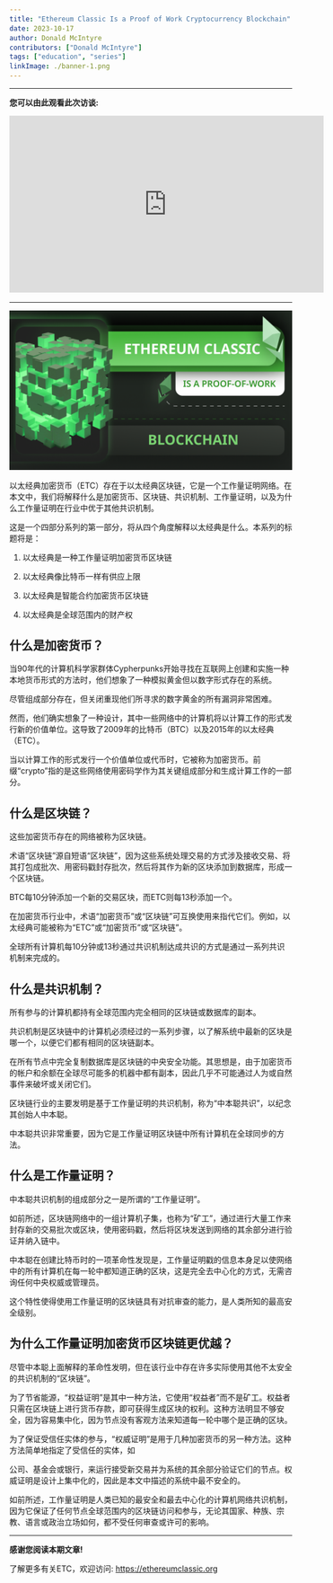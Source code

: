 ```yaml
---
title: "Ethereum Classic Is a Proof of Work Cryptocurrency Blockchain"
date: 2023-10-17
author: Donald McIntyre
contributors: ["Donald McIntyre"]
tags: ["education", "series"]
linkImage: ./banner-1.png
---
```


---
**您可以由此观看此次访谈:**

<iframe width="560" height="315" src="https://www.youtube.com/embed/hh6qsIeXaYI?si=1MEQgIgTgU7dbR88" title="YouTube video player" frameborder="0" allow="accelerometer; autoplay; clipboard-write; encrypted-media; gyroscope; picture-in-picture; web-share" allowfullscreen></iframe>

---

![](./banner-1.png)

以太经典加密货币（ETC）存在于以太经典区块链，它是一个工作量证明网络。在本文中，我们将解释什么是加密货币、区块链、共识机制、工作量证明，以及为什么工作量证明在行业中优于其他共识机制。

这是一个四部分系列的第一部分，将从四个角度解释以太经典是什么。本系列的标题将是：

1. 以太经典是一种工作量证明加密货币区块链

2. 以太经典像比特币一样有供应上限

3. 以太经典是智能合约加密货币区块链

4. 以太经典是全球范围内的财产权

## 什么是加密货币？

当90年代的计算机科学家群体Cypherpunks开始寻找在互联网上创建和实施一种本地货币形式的方法时，他们想象了一种模拟黄金但以数字形式存在的系统。

尽管组成部分存在，但关闭重现他们所寻求的数字黄金的所有漏洞非常困难。

然而，他们确实想象了一种设计，其中一些网络中的计算机将以计算工作的形式发行新的价值单位。这导致了2009年的比特币（BTC）以及2015年的以太经典（ETC）。

当以计算工作的形式发行一个价值单位或代币时，它被称为加密货币。前缀“crypto”指的是这些网络使用密码学作为其关键组成部分和生成计算工作的一部分。

## 什么是区块链？

这些加密货币存在的网络被称为区块链。

术语“区块链”源自短语“区块链”，因为这些系统处理交易的方式涉及接收交易、将其打包成批次、用密码戳封存批次，然后将其作为新的区块添加到数据库，形成一个区块链。

BTC每10分钟添加一个新的交易区块，而ETC则每13秒添加一个。

在加密货币行业中，术语“加密货币”或“区块链”可互换使用来指代它们。例如，以太经典可能被称为“ETC”或“加密货币”或“区块链”。

全球所有计算机每10分钟或13秒通过共识机制达成共识的方式是通过一系列共识机制来完成的。

## 什么是共识机制？

所有参与的计算机都持有全球范围内完全相同的区块链或数据库的副本。

共识机制是区块链中的计算机必须经过的一系列步骤，以了解系统中最新的区块是哪一个，以便它们都有相同的区块链副本。

在所有节点中完全复制数据库是区块链的中央安全功能。其思想是，由于加密货币的帐户和余额在全球尽可能多的机器中都有副本，因此几乎不可能通过人为或自然事件来破坏或关闭它们。

区块链行业的主要发明是基于工作量证明的共识机制，称为“中本聪共识”，以纪念其创始人中本聪。

中本聪共识非常重要，因为它是工作量证明区块链中所有计算机在全球同步的方法。

## 什么是工作量证明？

中本聪共识机制的组成部分之一是所谓的“工作量证明”。

如前所述，区块链网络中的一组计算机子集，也称为“矿工”，通过进行大量工作来封存新的交易批次或区块，使用密码戳，然后将区块发送到网络的其余部分进行验证并纳入链中。

中本聪在创建比特币时的一项革命性发现是，工作量证明戳的信息本身足以使网络中的所有计算机在每一轮中都知道正确的区块，这是完全去中心化的方式，无需咨询任何中央权威或管理员。

这个特性使得使用工作量证明的区块链具有对抗审查的能力，是人类所知的最高安全级别。

## 为什么工作量证明加密货币区块链更优越？

尽管中本聪上面解释的革命性发明，但在该行业中存在许多实际使用其他不太安全的共识机制的“区块链”。

为了节省能源，“权益证明”是其中一种方法，它使用“权益者”而不是矿工。权益者只需在区块链上进行货币存款，即可获得生成区块的权利。这种方法明显不够安全，因为容易集中化，因为节点没有客观方法来知道每一轮中哪个是正确的区块。

为了保证受信任实体的参与，“权威证明”是用于几种加密货币的另一种方法。这种方法简单地指定了受信任的实体，如

公司、基金会或银行，来运行接受新交易并为系统的其余部分验证它们的节点。权威证明是设计上集中化的，因此是本文中描述的系统中最不安全的。

如前所述，工作量证明是人类已知的最安全和最去中心化的计算机网络共识机制，因为它保证了任何节点全球范围内的区块链访问和参与，无论其国家、种族、宗教、语言或政治立场如何，都不受任何审查或许可的影响。

---

**感谢您阅读本期文章!**

了解更多有关ETC，欢迎访问: https://ethereumclassic.org
